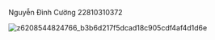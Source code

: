 Nguyễn Đình Cường 22810310372



![z6208544824766_b3b6d217f5dcad18c905cdf4af4d1d6e](https://github.com/user-attachments/assets/76d471d5-3cc8-4c58-9145-c47afdba588d)
